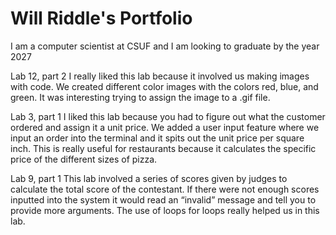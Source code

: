 # Will Riddle's Portfolio 

I am a computer scientist at CSUF and I am looking to graduate by the year 2027

Lab 12, part 2
I really liked this lab because it involved us making images with code. We created different color images with the colors red, blue, and green. It was interesting trying to assign the image to a .gif file.

Lab 3, part 1
I liked this lab because you had to figure out what the customer ordered and assign it a unit price. We added a user input feature where we input an order into the terminal and it spits out the unit price per square inch. This is really useful for restaurants because it calculates the specific price of the different sizes of pizza.

Lab 9, part 1
This lab involved a series of scores given by judges to calculate the total score of the contestant. If there were not enough scores inputted into the system it would read an “invalid” message and tell you to provide more arguments. The use of loops for loops really helped us in this lab. 
